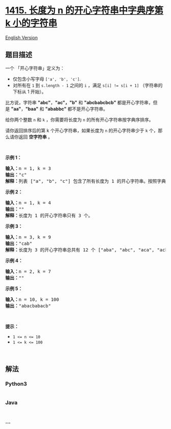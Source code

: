 # [1415. 长度为 n 的开心字符串中字典序第 k 小的字符串](https://leetcode-cn.com/problems/the-k-th-lexicographical-string-of-all-happy-strings-of-length-n)

[English Version](/solution/1400-1499/1415.The%20k-th%20Lexicographical%20String%20of%20All%20Happy%20Strings%20of%20Length%20n/README_EN.md)

## 题目描述

<!-- 这里写题目描述 -->

<p>一个 「开心字符串」定义为：</p>

<ul>
	<li>仅包含小写字母&nbsp;<code>[&#39;a&#39;, &#39;b&#39;, &#39;c&#39;]</code>.</li>
	<li>对所有在&nbsp;<code>1</code>&nbsp;到&nbsp;<code>s.length - 1</code>&nbsp;之间的&nbsp;<code>i</code>&nbsp;，满足&nbsp;<code>s[i] != s[i + 1]</code>&nbsp;（字符串的下标从 1 开始）。</li>
</ul>

<p>比方说，字符串&nbsp;<strong>&quot;abc&quot;</strong>，<strong>&quot;ac&quot;，&quot;b&quot;</strong> 和&nbsp;<strong>&quot;abcbabcbcb&quot;</strong>&nbsp;都是开心字符串，但是&nbsp;<strong>&quot;aa&quot;</strong>，<strong>&quot;baa&quot;</strong>&nbsp;和&nbsp;<strong>&quot;ababbc&quot;</strong>&nbsp;都不是开心字符串。</p>

<p>给你两个整数 <code>n</code>&nbsp;和 <code>k</code>&nbsp;，你需要将长度为 <code>n</code>&nbsp;的所有开心字符串按字典序排序。</p>

<p>请你返回排序后的第 k 个开心字符串，如果长度为 <code>n</code>&nbsp;的开心字符串少于 <code>k</code>&nbsp;个，那么请你返回 <strong>空字符串</strong>&nbsp;。</p>

<p>&nbsp;</p>

<p><strong>示例 1：</strong></p>

<pre><strong>输入：</strong>n = 1, k = 3
<strong>输出：</strong>&quot;c&quot;
<strong>解释：</strong>列表 [&quot;a&quot;, &quot;b&quot;, &quot;c&quot;] 包含了所有长度为 1 的开心字符串。按照字典序排序后第三个字符串为 &quot;c&quot; 。
</pre>

<p><strong>示例 2：</strong></p>

<pre><strong>输入：</strong>n = 1, k = 4
<strong>输出：</strong>&quot;&quot;
<strong>解释：</strong>长度为 1 的开心字符串只有 3 个。
</pre>

<p><strong>示例 3：</strong></p>

<pre><strong>输入：</strong>n = 3, k = 9
<strong>输出：</strong>&quot;cab&quot;
<strong>解释：</strong>长度为 3 的开心字符串总共有 12 个 [&quot;aba&quot;, &quot;abc&quot;, &quot;aca&quot;, &quot;acb&quot;, &quot;bab&quot;, &quot;bac&quot;, &quot;bca&quot;, &quot;bcb&quot;, &quot;cab&quot;, &quot;cac&quot;, &quot;cba&quot;, &quot;cbc&quot;] 。第 9 个字符串为 &quot;cab&quot;
</pre>

<p><strong>示例 4：</strong></p>

<pre><strong>输入：</strong>n = 2, k = 7
<strong>输出：</strong>&quot;&quot;
</pre>

<p><strong>示例 5：</strong></p>

<pre><strong>输入：</strong>n = 10, k = 100
<strong>输出：</strong>&quot;abacbabacb&quot;
</pre>

<p>&nbsp;</p>

<p><strong>提示：</strong></p>

<ul>
	<li><code>1 &lt;= n &lt;= 10</code></li>
	<li><code>1 &lt;= k &lt;= 100</code></li>
</ul>

<p>&nbsp;</p>


## 解法

<!-- 这里可写通用的实现逻辑 -->

<!-- tabs:start -->

### **Python3**

<!-- 这里可写当前语言的特殊实现逻辑 -->

```python

```

### **Java**

<!-- 这里可写当前语言的特殊实现逻辑 -->

```java

```

### **...**

```

```

<!-- tabs:end -->
